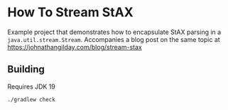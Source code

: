 # How To Stream StAX

Example project that demonstrates how to encapsulate StAX parsing in a
`java.util.stream.Stream`. Accompanies a blog post on the same topic at
https://johnathangilday.com/blog/stream-stax

## Building

Requires JDK 19

```shell
./gradlew check
```

